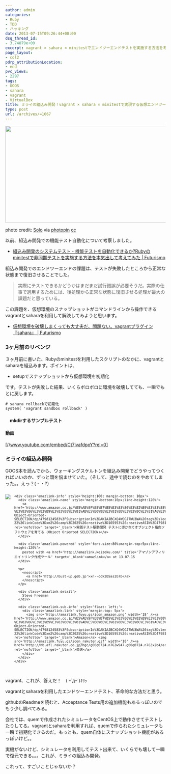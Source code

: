 ```yaml
---
author: admin
categories:
- Ruby
- TDD
- ハッキング
date: 2013-07-15T09:26:44+00:00
dsq_thread_id:
- 3.74879e+09
excerpt: vagrant × sahara × minitestでエンドツーエンドテストを実施する方法を考えてみました
page_layout:
- col2
pdrp_attributionLocation:
- end
pvc_views:
- 2297
tags:
- GOOS
- sahara
- vagrant
- VirtualBox
title: ミライの組込み開発！vagrant × sahara × minitestで実現する仮想エンドツーエンドテスト
type: post
url: /archives/=1667
---
```


[<img src="https://lh6.googleusercontent.com/-uBi8GOg1xtU/UePHmo08g9I/AAAAAAAAArc/vWTDQV5Tl6Q/s800/medium_5567424914.jpg" height="304" width="640" />][1]

photo credit: [Ѕolo][2] via [photopin][3] [cc][4]

以前、組込み開発での機能テスト自動化について考察しました。

  * <a href="http://futurismo.biz/archives/1289" target="_blank">組込み開発のシステムテスト・機能テストを自動化できるか?Rubyのminitestで非同期テストを実施する方法を本気出して考えてみた | Futurismo</a>

組込み開発でのエンドツーエンドの課題は、テストが失敗したところから正常な状態まで復旧させることでした。

> 実際にテストできるかどうかはまだまだ試行錯誤が必要そうだ。実際の仕事で適用するためには、後処理から正常な状態に復旧させる処理が最大の課題だと思っている。

この課題を、仮想環境のスナップショットがコマンドラインから操作できるvagrantとsaharaを利用して解決してみようと思います。

  * <a href="http://futurismo.biz/archives/1660" target="_blank">仮想環境を破壊しまくっても大丈夫だ、問題ない。vagrantプラグイン『sahara』 | Futurismo</a>

### 3ヶ月前のリベンジ

３ヶ月前に書いた、Rubyのminitestを利用したスクリプトのなかに、vagrantとsaharaを組込みます。ポイントは、

  * setupでスナップショットから仮想環境を初期化

です。テストが失敗した結果、いくらボロボロに環境を破壊してても、一瞬でもとに戻します。

    # sahara rollbackで初期化
    system( 'vagrant sandbox rollback' )
    

#### 　mkdirするサンプルテスト



#### 動画

[//www.youtube.com/embed/Ct7ivafdpoY?rel=0]

### ミライの組込み開発

GOOS本を読んでから、ウォーキングスケルトンを組込み開発でどうやってつくればいいのか、ずっと頭を悩ませていた。（そして、途中で読むのをやめてしまった。。えっ？(・・?）

<div class='amazlink-box' style='text-align:left;padding-bottom:20px;font-size:small;/zoom: 1;overflow: hidden;'>
  <div class='amazlink-list' style='clear: both;'>
    <div class='amazlink-image' style='float:left;margin:0px 12px 1px 0px;'>
      <a href='http://www.amazon.co.jp/%E5%AE%9F%E8%B7%B5%E3%83%86%E3%82%B9%E3%83%88%E9%A7%86%E5%8B%95%E9%96%8B%E7%99%BA-%E3%83%86%E3%82%B9%E3%83%88%E3%81%AB%E5%B0%8E%E3%81%8B%E3%82%8C%E3%81%A6%E3%82%AA%E3%83%96%E3%82%B8%E3%82%A7%E3%82%AF%E3%83%88%E6%8C%87%E5%90%91%E3%82%BD%E3%83%95%E3%83%88%E3%82%A6%E3%82%A7%E3%82%A2%E3%82%92%E8%82%B2%E3%81%A6%E3%82%8B-Object-Oriented-SELECTION/dp/4798124583%3FSubscriptionId%3DAKIAJBCXQ4WQGJ7WU3WA%26tag%3Dsleephacker-22%26linkCode%3Dxm2%26camp%3D2025%26creative%3D165953%26creativeASIN%3D4798124583' target='_blank' rel='nofollow'><img src='http://ecx.images-amazon.com/images/I/61vSRgWto0L._SL160_.jpg' style='border: none;' /></a>
    </div>
    
    <div class='amazlink-info' style='height:160; margin-bottom: 10px'>
      <div class='amazlink-name' style='margin-bottom:10px;line-height:120%'>
        <a href='http://www.amazon.co.jp/%E5%AE%9F%E8%B7%B5%E3%83%86%E3%82%B9%E3%83%88%E9%A7%86%E5%8B%95%E9%96%8B%E7%99%BA-%E3%83%86%E3%82%B9%E3%83%88%E3%81%AB%E5%B0%8E%E3%81%8B%E3%82%8C%E3%81%A6%E3%82%AA%E3%83%96%E3%82%B8%E3%82%A7%E3%82%AF%E3%83%88%E6%8C%87%E5%90%91%E3%82%BD%E3%83%95%E3%83%88%E3%82%A6%E3%82%A7%E3%82%A2%E3%82%92%E8%82%B2%E3%81%A6%E3%82%8B-Object-Oriented-SELECTION/dp/4798124583%3FSubscriptionId%3DAKIAJBCXQ4WQGJ7WU3WA%26tag%3Dsleephacker-22%26linkCode%3Dxm2%26camp%3D2025%26creative%3D165953%26creativeASIN%3D4798124583' rel='nofollow' target='_blank'>実践テスト駆動開発 テストに導かれてオブジェクト指向ソフトウェアを育てる (Object Oriented SELECTION)</a>
      </div>
      
      <div class='amazlink-powered' style='font-size:80%;margin-top:5px;line-height:120%'>
        posted with <a href='http://amazlink.keizoku.com/' title='アマゾンアフィリエイトリンク作成ツール' target='_blank'>amazlink</a> at 13.07.15
      </div>
      
      <p>
        <noscript>
          <a href='http://bust-up.gob.jp'>xn--cck2b5as2b7b</a>
        </noscript>
      </p>
      
      <div class='amazlink-detail'>
        Steve Freeman
      </div>
      
      <div class='amazlink-sub-info' style='float: left;'>
        <div class='amazlink-link' style='margin-top: 5px'>
          <img src='http://amazlink.fuyu.gs/icon_amazon.png' width='18' /><a href='http://www.amazon.co.jp/%E5%AE%9F%E8%B7%B5%E3%83%86%E3%82%B9%E3%83%88%E9%A7%86%E5%8B%95%E9%96%8B%E7%99%BA-%E3%83%86%E3%82%B9%E3%83%88%E3%81%AB%E5%B0%8E%E3%81%8B%E3%82%8C%E3%81%A6%E3%82%AA%E3%83%96%E3%82%B8%E3%82%A7%E3%82%AF%E3%83%88%E6%8C%87%E5%90%91%E3%82%BD%E3%83%95%E3%83%88%E3%82%A6%E3%82%A7%E3%82%A2%E3%82%92%E8%82%B2%E3%81%A6%E3%82%8B-Object-Oriented-SELECTION/dp/4798124583%3FSubscriptionId%3DAKIAJBCXQ4WQGJ7WU3WA%26tag%3Dsleephacker-22%26linkCode%3Dxm2%26camp%3D2025%26creative%3D165953%26creativeASIN%3D4798124583' rel='nofollow' target='_blank'>Amazon</a> <img src='http://amazlink.fuyu.gs/icon_rakuten.gif' width='18' /><a href='http://hb.afl.rakuten.co.jp/hgc/g00q0724.n763w947.g00q0724.n763x2b4/archives/c=http%3A%2F%2Fbooks.rakuten.co.jp%2Frb%2F11891807%2F&#038;m=http%3A%2F%2Fm.rakuten.co.jp%2Frms%2Fmsv%2FItem%3Fn%3D11891807%26surl%3Dbook' rel='nofollow' target='_blank'>楽天</a>
        </div>
      </div>
    </div>
  </div>
</div>

vagrant、これが、答えだ！　( ｰ\`дｰ´)ｷﾘｯ

vagrantとsaharaを利用したエンドツーエンドテスト、革命的な方法だと思う。

githubのReadmeを読むと、Acceptance Tests用の追加機能もあるっぽいのでもう少し調べてみる。

会社では、quemで作成されたシミュレータをCentOS上で動作させてテストしたりしてる。vagrantとsaharaを利用すれば、quemで作られたシミュレータも一瞬で初期化できるのだ。もっとも、quem自体にスナップショット機能があるっぽいけど。。

実機がないけど、シミュレータを利用してテスト出来て、いくらでも壊して一瞬で復元できる。。。これが、ミライの組込み開発。

これって、すごいことじゃないか？

 [1]: https://picasaweb.google.com/lh/photo/Dln_dMpNVkmDiwdXToQ2hTyD6hjDXGH6XyE6iLrzolo?feat=embedwebsite
 [2]: http://www.flickr.com/photos/donsolo/5567424914/
 [3]: http://photopin.com
 [4]: http://creativecommons.org/licenses/by-nc-sa/2.0/